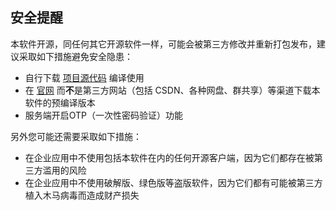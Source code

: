 ## 安全提醒

本软件开源，同任何其它开源软件一样，可能会被第三方修改并重新打包发布，建议采取如下措施避免安全隐患：

- 自行下载 [项目源代码](https://github.com/tlslink/plinfo-client) 编译使用
- 在 [官网](https://plinfo.pro) 而**不**是第三方网站（包括 CSDN、各种网盘、群共享）等渠道下载本软件的预编译版本
- 服务端开启OTP（一次性密码验证）功能

另外您可能还需要采取如下措施：

- 在企业应用中不使用包括本软件在内的任何开源客户端，因为它们都存在被第三方滥用的风险
- 在企业应用中不使用破解版、绿色版等盗版软件，因为它们都有可能被第三方植入木马病毒而造成财产损失

